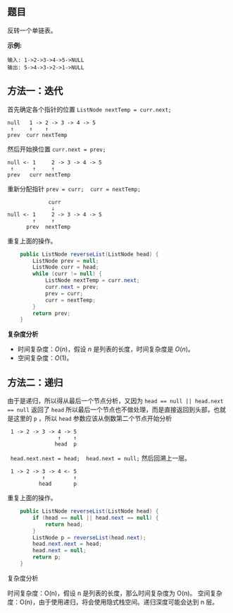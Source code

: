 ## 题目

反转一个单链表。

**示例:**

```
输入: 1->2->3->4->5->NULL
输出: 5->4->3->2->1->NULL
```

## 方法一：迭代

首先确定各个指针的位置 `ListNode nextTemp = curr.next;`

```
null   1 -> 2 -> 3 -> 4 -> 5
 ↑     ↑    ↑
prev  curr nextTemp   
```

然后开始换位置 `curr.next = prev;`

```
null <- 1     2 -> 3 -> 4 -> 5
 ↑      ↑     ↑
prev   curr nextTemp   
```

重新分配指针 `prev = curr;  curr = nextTemp;`

```
             curr
              ↓
null <- 1     2 -> 3 -> 4 -> 5
        ↑     ↑
      prev  nextTemp  
```

重复上面的操作。

```java
    public ListNode reverseList(ListNode head) {
        ListNode prev = null;
        ListNode curr = head;
        while (curr != null) {
            ListNode nextTemp = curr.next;
            curr.next = prev;
            prev = curr;
            curr = nextTemp;
        }
        return prev;
    }
```

**复杂度分析**

- 时间复杂度：*O*(*n*)，假设 *n* 是列表的长度，时间复杂度是 *O*(*n*)。
- 空间复杂度：*O*(1)。

## 方法二：递归

由于是递归，所以得从最后一个节点分析，又因为 `head == null || head.next == null` 返回了 `head` 所以最后一个节点也不做处理，而是直接返回到头部，也就是这里的 `p` ，所以 `head` 参数应该从倒数第二个节点开始分析

```
 1 -> 2 -> 3 -> 4 -> 5
                ↑    ↑
               head  p   
```

` head.next.next = head;  head.next = null;`  然后回溯上一层。

```
 1 -> 2 -> 3 -> 4 <- 5
           ↑         ↑
          head       p  
```

重复上面的操作。

```java
    public ListNode reverseList(ListNode head) {
        if (head == null || head.next == null) {
            return head;
        }
        ListNode p = reverseList(head.next);
        head.next.next = head;
        head.next = null;
        return p;
    }
```

复杂度分析

时间复杂度：O(n)，假设 n 是列表的长度，那么时间复杂度为 O(n)。
空间复杂度：O(n)，由于使用递归，将会使用隐式栈空间。递归深度可能会达到 n 层。

